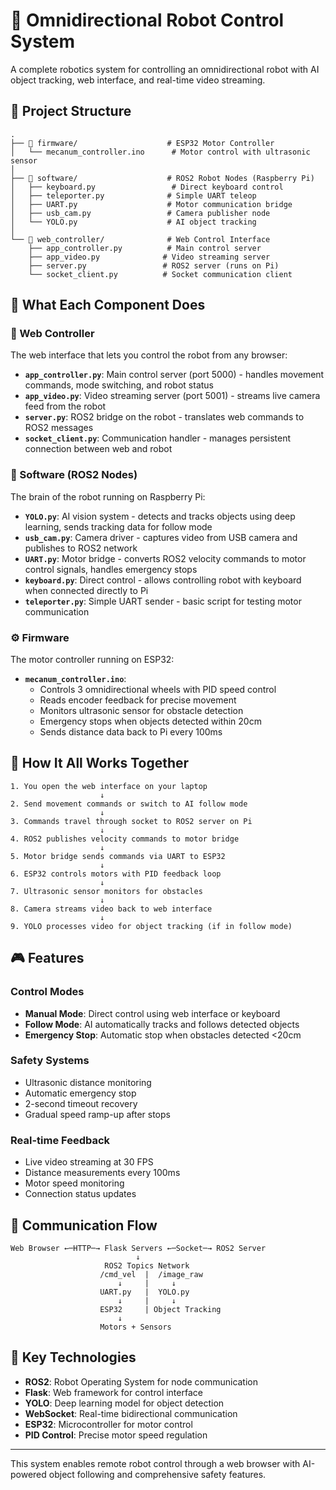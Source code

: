 # 🤖 Omnidirectional Robot Control System

A complete robotics system for controlling an omnidirectional robot with AI object tracking, web interface, and real-time video streaming.

## 📂 Project Structure

```
.
├── 📁 firmware/                    # ESP32 Motor Controller
│   └── mecanum_controller.ino      # Motor control with ultrasonic sensor
│
├── 📁 software/                    # ROS2 Robot Nodes (Raspberry Pi)
│   ├── keyboard.py                 # Direct keyboard control
│   ├── teleporter.py              # Simple UART teleop
│   ├── UART.py                    # Motor communication bridge
│   ├── usb_cam.py                 # Camera publisher node
│   └── YOLO.py                    # AI object tracking
│
└── 📁 web_controller/              # Web Control Interface
    ├── app_controller.py          # Main control server
    ├── app_video.py              # Video streaming server
    ├── server.py                 # ROS2 server (runs on Pi)
    └── socket_client.py          # Socket communication client
```

## 🎯 What Each Component Does

### 📱 Web Controller
The web interface that lets you control the robot from any browser:

- **`app_controller.py`**: Main control server (port 5000) - handles movement commands, mode switching, and robot status
- **`app_video.py`**: Video streaming server (port 5001) - streams live camera feed from the robot
- **`server.py`**: ROS2 bridge on the robot - translates web commands to ROS2 messages
- **`socket_client.py`**: Communication handler - manages persistent connection between web and robot

### 🧠 Software (ROS2 Nodes)
The brain of the robot running on Raspberry Pi:

- **`YOLO.py`**: AI vision system - detects and tracks objects using deep learning, sends tracking data for follow mode
- **`usb_cam.py`**: Camera driver - captures video from USB camera and publishes to ROS2 network
- **`UART.py`**: Motor bridge - converts ROS2 velocity commands to motor control signals, handles emergency stops
- **`keyboard.py`**: Direct control - allows controlling robot with keyboard when connected directly to Pi
- **`teleporter.py`**: Simple UART sender - basic script for testing motor communication

### ⚙️ Firmware
The motor controller running on ESP32:

- **`mecanum_controller.ino`**: 
  - Controls 3 omnidirectional wheels with PID speed control
  - Reads encoder feedback for precise movement
  - Monitors ultrasonic sensor for obstacle detection
  - Emergency stops when objects detected within 20cm
  - Sends distance data back to Pi every 100ms

## 🔄 How It All Works Together

```
1. You open the web interface on your laptop
                    ↓
2. Send movement commands or switch to AI follow mode
                    ↓
3. Commands travel through socket to ROS2 server on Pi
                    ↓
4. ROS2 publishes velocity commands to motor bridge
                    ↓
5. Motor bridge sends commands via UART to ESP32
                    ↓
6. ESP32 controls motors with PID feedback loop
                    ↓
7. Ultrasonic sensor monitors for obstacles
                    ↓
8. Camera streams video back to web interface
                    ↓
9. YOLO processes video for object tracking (if in follow mode)
```

## 🎮 Features

### Control Modes
- **Manual Mode**: Direct control using web interface or keyboard
- **Follow Mode**: AI automatically tracks and follows detected objects
- **Emergency Stop**: Automatic stop when obstacles detected <20cm

### Safety Systems
- Ultrasonic distance monitoring
- Automatic emergency stop
- 2-second timeout recovery
- Gradual speed ramp-up after stops

### Real-time Feedback
- Live video streaming at 30 FPS
- Distance measurements every 100ms
- Motor speed monitoring
- Connection status updates

## 📡 Communication Flow

```
Web Browser ←─HTTP─→ Flask Servers ←─Socket─→ ROS2 Server
                            ↓
                     ROS2 Topics Network
                    /cmd_vel  |  /image_raw
                        ↓     |     ↓
                    UART.py   |  YOLO.py
                        ↓     |     ↓
                    ESP32     | Object Tracking
                        ↓
                    Motors + Sensors
```

## 🔧 Key Technologies

- **ROS2**: Robot Operating System for node communication
- **Flask**: Web framework for control interface
- **YOLO**: Deep learning model for object detection
- **WebSocket**: Real-time bidirectional communication
- **ESP32**: Microcontroller for motor control
- **PID Control**: Precise motor speed regulation

---

This system enables remote robot control through a web browser with AI-powered object following and comprehensive safety features.